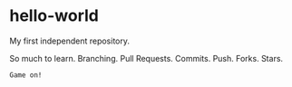 # hello-world
My first independent repository. 

So much to learn. Branching. Pull Requests. Commits. Push. Forks. Stars. 

<code>Game on!</code>
  
  
